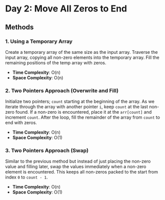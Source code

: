 # Day 2: Move All Zeros to End

## Methods

### 1. Using a Temporary Array

Create a temporary array of the same size as the input array. Traverse the input array, copying all non-zero elements
into the temporary array. Fill the remaining positions of the temp array with zeros.

- **Time Complexity**: O(n)
- **Space Complexity**: O(n)

### 2. Two Pointers Approach (Overwrite and Fill)

Initialize two pointers; `count` starting at the beginning of the array. As we iterate through the array with another
pointer `i`, keep `count` at the last non-zero found. If a non-zero is encountered, place it at the `arr[count]` and
increment `count`. After the loop, fill the remainder of the array from `count` to end with zeros.

- **Time Complexity**: O(n)
- **Space Complexity**: O(1)

### 3. Two Pointers Approach (Swap)

Similar to the previous method but instead of just placing the non-zero value and filling later, swap the values
immediately when a non-zero element is encountered. This keeps all non-zeros packed to the start from index `0`
to `count - 1`.

- **Time Complexity**: O(n)
- **Space Complexity**: O(1)

